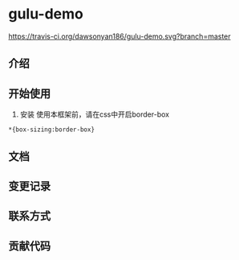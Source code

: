# gulu-demo

https://travis-ci.org/dawsonyan186/gulu-demo.svg?branch=master

## 介绍

## 开始使用
1. 安装
使用本框架前，请在css中开启border-box
```
*{box-sizing:border-box}
```

## 文档

## 变更记录

## 联系方式

## 贡献代码



